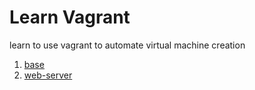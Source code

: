 # Learn Vagrant

learn to use vagrant to automate virtual machine creation

1. [base](/base/)
2. [web-server](/web-server/)
